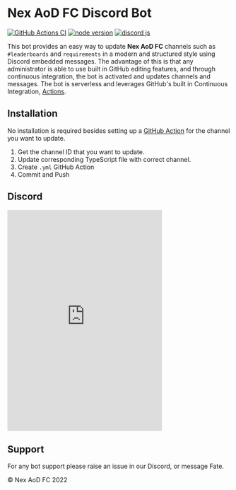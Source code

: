 # Nex AoD FC Discord Bot

[![GitHub Actions CI](https://github.com/microsoft/TypeScript/workflows/CI/badge.svg)](https://github.com/nexaod/discord/actions)
[![node version](https://img.shields.io/badge/node-v16.14.2-green)](https://nodejs.org/en/download/current/)
[![discord js](https://img.shields.io/badge/discord.js-v14.5.0-blue)](https://discord.js.org/#/)

This bot provides an easy way to update **Nex AoD FC** channels such as `#leaderboards` and `requirements` in a modern and structured style using Discord embedded messages. The advantage of this is that any administrator is able to use built in GitHub editing features, and through continuous integration, the bot is activated and updates channels and messages. The bot is serverless and leverages GitHub's built in Continuous Integration, [Actions](https://github.com/features/actions).

## Installation

No installation is required besides setting up a [GitHub Action](https://github.com/features/actions) for the channel you want to update.

1. Get the channel ID that you want to update.
2. Update corresponding TypeScript file with correct channel.
3. Create `.yml` GitHub Action
4. Commit and Push

## Discord

<iframe src="https://discord.com/widget?id=742114133117501570&theme=dark" width="350" height="500" allowtransparency="true" frameborder="0" sandbox="allow-popups allow-popups-to-escape-sandbox allow-same-origin allow-scripts"></iframe>

## Support

For any bot support please raise an issue in our Discord, or message Fate.

© Nex AoD FC 2022
